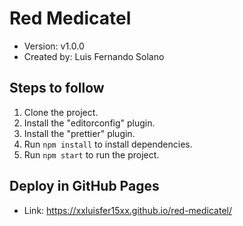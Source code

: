 # Red Medicatel

- Version: v1.0.0
- Created by: Luis Fernando Solano

## Steps to follow

1. Clone the project.
2. Install the "editorconfig" plugin.
3. Install the "prettier" plugin.
4. Run `npm install` to install dependencies.
5. Run `npm start` to run the project.

## Deploy in GitHub Pages

- Link: https://xxluisfer15xx.github.io/red-medicatel/
